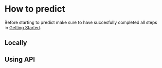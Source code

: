 # How to predict

Before starting to predict make sure to have succesfully completed all steps in [Getting Started](./getting_started.md).

## Locally

## Using API